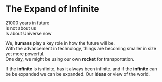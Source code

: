 # The Expand of Infinite

21000 years in future  
Is not about us  
Is about Universe now 

We, **humans** play a key role in how the future will be.  
With the advancement in technology, things are becoming smaller in size yet more powerful.  
One day, we might be using our own **rocket** for transportation.

If the **infinite** is isnfinite, has it always been infinite.
and if the **infinite** can be be expanded we can be expanded.
Our **ideas** or view of the world.

 
 
